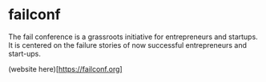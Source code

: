 # failconf
The fail conference is a grassroots initiative for entrepreneurs and startups. It is centered on the failure stories of now successful entrepreneurs and start-ups.

(website here)[https://failconf.org]
